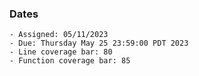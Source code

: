 ### Dates

    - Assigned: 05/11/2023
    - Due: Thursday May 25 23:59:00 PDT 2023
    - Line coverage bar: 80
    - Function coverage bar: 85
